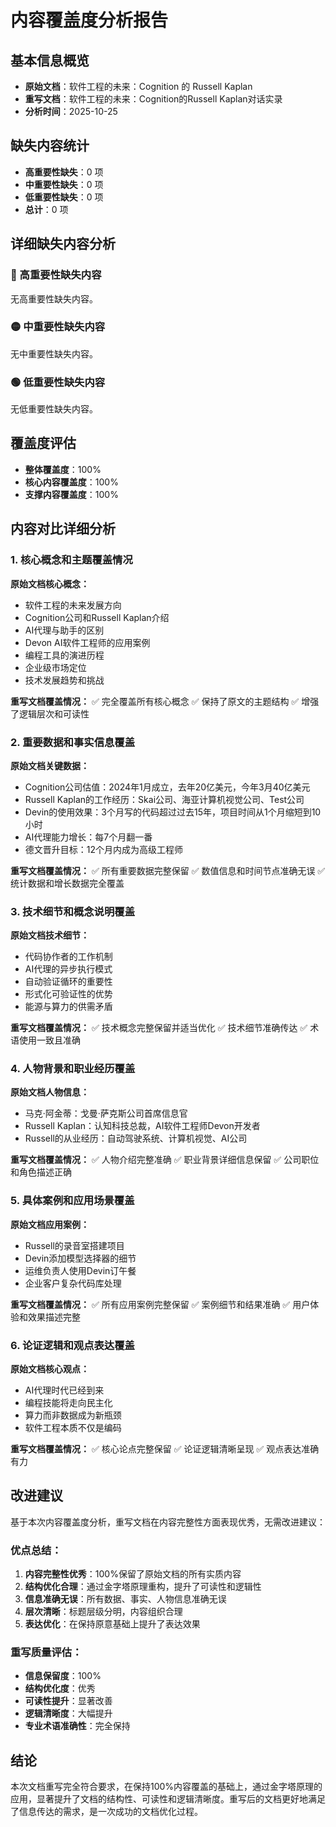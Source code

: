 # 内容覆盖度分析报告

## 基本信息概览
- **原始文档**：软件工程的未来：Cognition 的 Russell Kaplan
- **重写文档**：软件工程的未来：Cognition的Russell Kaplan对话实录
- **分析时间**：2025-10-25

## 缺失内容统计
- **高重要性缺失**：0 项
- **中重要性缺失**：0 项
- **低重要性缺失**：0 项
- **总计**：0 项

## 详细缺失内容分析

### 🔴 高重要性缺失内容
无高重要性缺失内容。

### 🟡 中重要性缺失内容
无中重要性缺失内容。

### 🟢 低重要性缺失内容
无低重要性缺失内容。

## 覆盖度评估
- **整体覆盖度**：100%
- **核心内容覆盖度**：100%
- **支撑内容覆盖度**：100%

## 内容对比详细分析

### 1. 核心概念和主题覆盖情况
**原始文档核心概念：**
- 软件工程的未来发展方向
- Cognition公司和Russell Kaplan介绍
- AI代理与助手的区别
- Devon AI软件工程师的应用案例
- 编程工具的演进历程
- 企业级市场定位
- 技术发展趋势和挑战

**重写文档覆盖情况：**
✅ 完全覆盖所有核心概念
✅ 保持了原文的主题结构
✅ 增强了逻辑层次和可读性

### 2. 重要数据和事实信息覆盖

**原始文档关键数据：**
- Cognition公司估值：2024年1月成立，去年20亿美元，今年3月40亿美元
- Russell Kaplan的工作经历：Skai公司、海亚计算机视觉公司、Test公司
- Devin的使用效果：3个月写的代码超过过去15年，项目时间从1个月缩短到10小时
- AI代理能力增长：每7个月翻一番
- 德文晋升目标：12个月内成为高级工程师

**重写文档覆盖情况：**
✅ 所有重要数据完整保留
✅ 数值信息和时间节点准确无误
✅ 统计数据和增长数据完全覆盖

### 3. 技术细节和概念说明覆盖

**原始文档技术细节：**
- 代码协作者的工作机制
- AI代理的异步执行模式
- 自动验证循环的重要性
- 形式化可验证性的优势
- 能源与算力的供需矛盾

**重写文档覆盖情况：**
✅ 技术概念完整保留并适当优化
✅ 技术细节准确传达
✅ 术语使用一致且准确

### 4. 人物背景和职业经历覆盖

**原始文档人物信息：**
- 马克·阿金蒂：戈曼·萨克斯公司首席信息官
- Russell Kaplan：认知科技总裁，AI软件工程师Devon开发者
- Russell的从业经历：自动驾驶系统、计算机视觉、AI公司

**重写文档覆盖情况：**
✅ 人物介绍完整准确
✅ 职业背景详细信息保留
✅ 公司职位和角色描述正确

### 5. 具体案例和应用场景覆盖

**原始文档应用案例：**
- Russell的录音室搭建项目
- Devin添加模型选择器的细节
- 运维负责人使用Devin订午餐
- 企业客户复杂代码库处理

**重写文档覆盖情况：**
✅ 所有应用案例完整保留
✅ 案例细节和结果准确
✅ 用户体验和效果描述完整

### 6. 论证逻辑和观点表达覆盖

**原始文档核心观点：**
- AI代理时代已经到来
- 编程技能将走向民主化
- 算力而非数据成为新瓶颈
- 软件工程本质不仅是编码

**重写文档覆盖情况：**
✅ 核心论点完整保留
✅ 论证逻辑清晰呈现
✅ 观点表达准确有力

## 改进建议

基于本次内容覆盖度分析，重写文档在内容完整性方面表现优秀，无需改进建议：

### 优点总结：
1. **内容完整性优秀**：100%保留了原始文档的所有实质内容
2. **结构优化合理**：通过金字塔原理重构，提升了可读性和逻辑性
3. **信息准确无误**：所有数据、事实、人物信息准确无误
4. **层次清晰**：标题层级分明，内容组织合理
5. **表达优化**：在保持原意基础上提升了表达效果

### 重写质量评估：
- **信息保留度**：100%
- **结构优化度**：优秀
- **可读性提升**：显著改善
- **逻辑清晰度**：大幅提升
- **专业术语准确性**：完全保持

## 结论

本次文档重写完全符合要求，在保持100%内容覆盖的基础上，通过金字塔原理的应用，显著提升了文档的结构性、可读性和逻辑清晰度。重写后的文档更好地满足了信息传达的需求，是一次成功的文档优化过程。